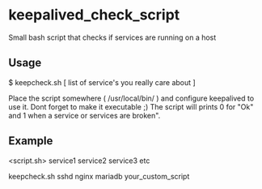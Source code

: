 # keepalived_check_script

Small bash script that checks if services are running on a host

## Usage
$ keepcheck.sh [ list of service's you really care about ]

Place the script somewhere ( /usr/local/bin/ ) and configure keepalived to use it. Dont forget to make it executable ;) 
The script will prints 0 for "Ok" and 1 when a service or services are broken". 

## Example
<script.sh> service1 service2 service3 etc

keepcheck.sh sshd nginx mariadb your_custom_script
